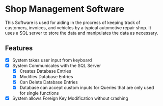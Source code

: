 # Shop Management Software
This Software is used for aiding in the procress of keeping track of customers, invoices, and vehicles by a typical automotive repair shop. It uses a SQL server to store the data and manipulates the data as necessary.

## Features
- [X] System takes user input from keyboard
- [x] System Communicates with the SQL Server
  - [x] Creates Database Entries
  - [x] Modifies Database Entries
  - [x] Can Delete Database Entries
  - [x] Database can accept custom inputs for Queries that are only used for single functions
- [x] System allows Foreign Key Modification without crashing
